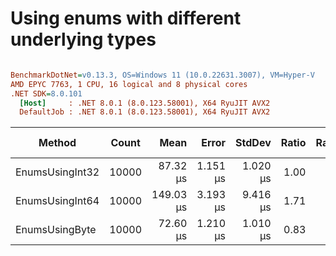 # Using enums with different underlying types


``` ini

BenchmarkDotNet=v0.13.3, OS=Windows 11 (10.0.22631.3007), VM=Hyper-V
AMD EPYC 7763, 1 CPU, 16 logical and 8 physical cores
.NET SDK=8.0.101
  [Host]     : .NET 8.0.1 (8.0.123.58001), X64 RyuJIT AVX2
  DefaultJob : .NET 8.0.1 (8.0.123.58001), X64 RyuJIT AVX2


```
|          Method | Count |      Mean |    Error |   StdDev | Ratio | RatioSD |    Gen0 |    Gen1 |    Gen2 | Allocated | Alloc Ratio |
|---------------- |------ |----------:|---------:|---------:|------:|--------:|--------:|--------:|--------:|----------:|------------:|
| EnumsUsingInt32 | 10000 |  87.32 μs | 1.151 μs | 1.020 μs |  1.00 |    0.00 |  7.8125 |  1.8311 |       - | 128.62 KB |        1.00 |
| EnumsUsingInt64 | 10000 | 149.03 μs | 3.193 μs | 9.416 μs |  1.71 |    0.11 | 41.5039 | 41.5039 | 41.5039 | 256.62 KB |        2.00 |
|  EnumsUsingByte | 10000 |  72.60 μs | 1.210 μs | 1.010 μs |  0.83 |    0.01 |  1.9531 |  0.1221 |       - |  32.63 KB |        0.25 |
